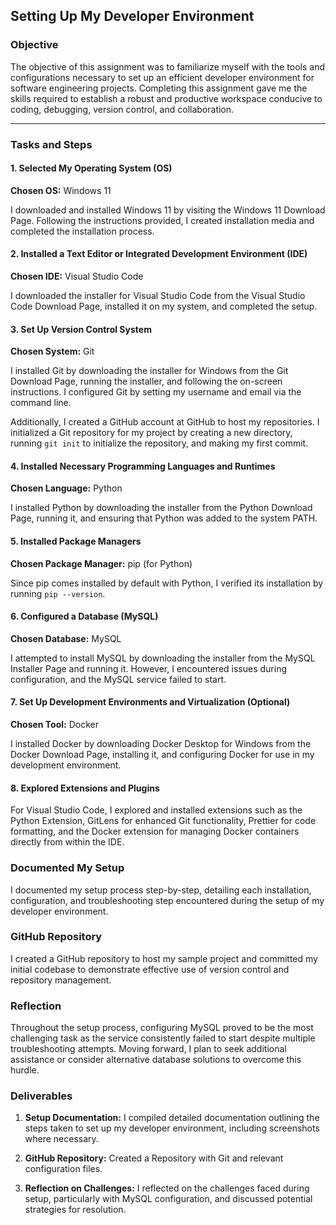 ## Setting Up My Developer Environment

### Objective
The objective of this assignment was to familiarize myself with the tools and configurations necessary to set up an efficient developer environment for software engineering projects. Completing this assignment gave me the skills required to establish a robust and productive workspace conducive to coding, debugging, version control, and collaboration.

---

### Tasks and Steps

#### 1. Selected My Operating System (OS)
**Chosen OS:** Windows 11

I downloaded and installed Windows 11 by visiting the Windows 11 Download Page. Following the instructions provided, I created installation media and completed the installation process.

#### 2. Installed a Text Editor or Integrated Development Environment (IDE)
**Chosen IDE:** Visual Studio Code

I downloaded the installer for Visual Studio Code from the Visual Studio Code Download Page, installed it on my system, and completed the setup.

#### 3. Set Up Version Control System
**Chosen System:** Git

I installed Git by downloading the installer for Windows from the Git Download Page, running the installer, and following the on-screen instructions. I configured Git by setting my username and email via the command line.

Additionally, I created a GitHub account at GitHub to host my repositories. I initialized a Git repository for my project by creating a new directory, running `git init` to initialize the repository, and making my first commit.

#### 4. Installed Necessary Programming Languages and Runtimes
**Chosen Language:** Python

I installed Python by downloading the installer from the Python Download Page, running it, and ensuring that Python was added to the system PATH.

#### 5. Installed Package Managers
**Chosen Package Manager:** pip (for Python)

Since pip comes installed by default with Python, I verified its installation by running `pip --version`.

#### 6. Configured a Database (MySQL)
**Chosen Database:** MySQL

I attempted to install MySQL by downloading the installer from the MySQL Installer Page and running it. However, I encountered issues during configuration, and the MySQL service failed to start.

#### 7. Set Up Development Environments and Virtualization (Optional)
**Chosen Tool:** Docker

I installed Docker by downloading Docker Desktop for Windows from the Docker Download Page, installing it, and configuring Docker for use in my development environment.

#### 8. Explored Extensions and Plugins
For Visual Studio Code, I explored and installed extensions such as the Python Extension, GitLens for enhanced Git functionality, Prettier for code formatting, and the Docker extension for managing Docker containers directly from within the IDE.

### Documented My Setup
I documented my setup process step-by-step, detailing each installation, configuration, and troubleshooting step encountered during the setup of my developer environment.

### GitHub Repository
I created a GitHub repository to host my sample project and committed my initial codebase to demonstrate effective use of version control and repository management.

### Reflection
Throughout the setup process, configuring MySQL proved to be the most challenging task as the service consistently failed to start despite multiple troubleshooting attempts. Moving forward, I plan to seek additional assistance or consider alternative database solutions to overcome this hurdle.

### Deliverables
1. **Setup Documentation:** I compiled detailed documentation outlining the steps taken to set up my developer environment, including screenshots where necessary.
   
2. **GitHub Repository:** Created a Repository  with Git and relevant configuration files.
   
3. **Reflection on Challenges:** I reflected on the challenges faced during setup, particularly with MySQL configuration, and discussed potential strategies for resolution.

